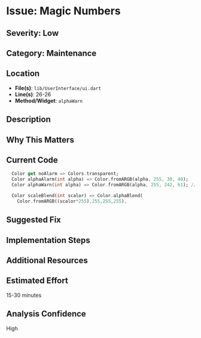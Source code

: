 # Issue: Magic Numbers

## Severity: Low

## Category: Maintenance

## Location
- **File(s)**: `lib/UserInterface/ui.dart`
- **Line(s)**: 26-26
- **Method/Widget**: `alphaWarn`

## Description


## Why This Matters


## Current Code
```dart
  Color get noAlarm => Colors.transparent;
  Color alphaAlarm(int alpha) => Color.fromARGB(alpha, 255, 30, 40);
  Color alphaWarn(int alpha) => Color.fromARGB(alpha, 255, 242, 61); // Use ARGB for explicit alpha

  Color scaleBlend(int scalor) => Color.alphaBlend(
    Color.fromARGB((scalor*255),255,255,255),
```

## Suggested Fix


## Implementation Steps


## Additional Resources


## Estimated Effort
15-30 minutes

## Analysis Confidence
High
